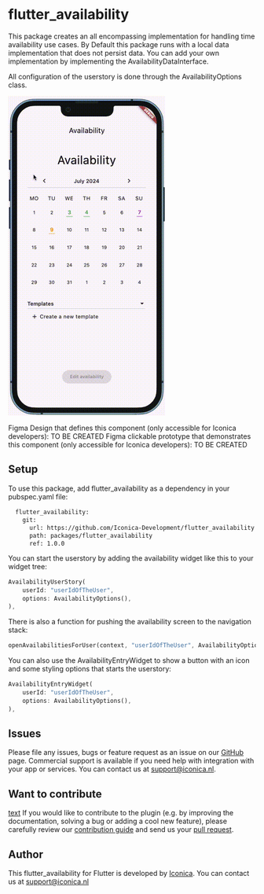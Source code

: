 # flutter_availability

This package creates an all encompassing implementation for handling time availability use cases. By Default this package runs with a local data implementation that does not persist data. You can add your own implementation by implementing the AvailabilityDataInterface.

All configuration of the userstory is done through the AvailabilityOptions class.

![Flutter Availability GIF](availability.gif)

Figma Design that defines this component (only accessible for Iconica developers): TO BE CREATED
Figma clickable prototype that demonstrates this component (only accessible for Iconica developers): TO BE CREATED

## Setup

To use this package, add flutter_availability as a dependency in your pubspec.yaml file:

```
  flutter_availability:
    git:
      url: https://github.com/Iconica-Development/flutter_availability
      path: packages/flutter_availability
      ref: 1.0.0
```

You can start the userstory by adding the availability widget like this to your widget tree:

```dart
AvailabilityUserStory(
    userId: "userIdOfTheUser",
    options: AvailabilityOptions(),
),
```
There is also a function for pushing the availability screen to the navigation stack:

```dart
openAvailabilitiesForUser(context, "userIdOfTheUser", AvailabilityOptions());
```

You can also use the AvailabilityEntryWidget to show a button with an icon and some styling options that starts the userstory:

```dart
AvailabilityEntryWidget(
    userId: "userIdOfTheUser",
    options: AvailabilityOptions(),
),
```

## Issues

Please file any issues, bugs or feature request as an issue on our [GitHub](https://github.com/Iconica-Development/flutter_availability) page. Commercial support is available if you need help with integration with your app or services. You can contact us at [support@iconica.nl](mailto:support@iconica.nl).

## Want to contribute
[text](about:blank#blocked)
If you would like to contribute to the plugin (e.g. by improving the documentation, solving a bug or adding a cool new feature), please carefully review our [contribution guide](./CONTRIBUTING.md) and send us your [pull request](https://github.com/Iconica-Development/flutter_availability/pulls).

## Author

This flutter_availability for Flutter is developed by [Iconica](https://iconica.nl). You can contact us at <support@iconica.nl>